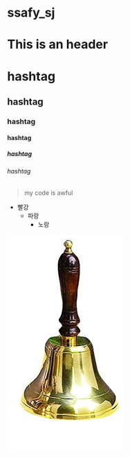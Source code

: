 # ssafy_sj

This is an header
=================

# hashtag
## hashtag
### hashtag
#### hashtag
##### hashtag
###### hashtag

> my code is awful

* 빨강
  * 파랑
    * 노랑
    
![](https://raw.githubusercontent.com/solomoni1/ssafy_sj/master/bell.jpg)
